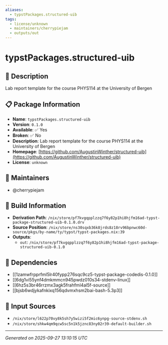 ```yaml
---
aliases:
  - typstPackages.structured-uib
tags:
  - license/unknown
  - maintainers/cherrypiejam
  - outputs/out
---
```


# typstPackages.structured-uib

## 📝 Description

Lab report template for the course PHYS114 at the University of Bergen

## 📋 Package Information

- **Name**: `typstPackages.structured-uib`
- **Version**: `0.1.0`
- **Available**: ✅ Yes
- **Broken**: ✅ No
- **Description**: Lab report template for the course PHYS114 at the University of Bergen
- **Homepage**: [https://github.com/AugustinWinther/structured-uib](https://github.com/AugustinWinther/structured-uib)
- **License**: `unknown`
## 👥 Maintainers

- @cherrypiejam


## 🔧 Build Information

- **Derivation Path**: `/nix/store/pf7kvgqpplzzq7f6y82p1hi8hjfm16ad-typst-package-structured-uib-0.1.0.drv`
- **Source Position**: `/nix/store/ns30sqxb36k8jrds8z18rv96bpnwc60d-source/pkgs/by-name/ty/typst/typst-packages.nix:39`
- **Outputs**:
  - `out`:  `/nix/store/pf7kvgqpplzzq7f6y82p1hi8hjfm16ad-typst-package-structured-uib-0.1.0`

## 🔗 Dependencies

- [[1zamwfrpprfml5lr40fypp276sqc9cz5-typst-package-codedis-0.1.0]]
- [[6dg1vi55ynf4dmkmmcn945pwdz010s34-stdenv-linux]]
- [[6hz5s3br46rrzmx3agk5frahfml4al5f-source]]
- [[bjsb6wdjykafnkixq156qdvmxhsm2bai-bash-5.3p3]]

## 📁 Input Sources

- `/nix/store/l622p70vy8k5sh7y5wizi5f2mic6ynpg-source-stdenv.sh`
- `/nix/store/shkw4qm9qcw5sc5n1k5jznc83ny02r39-default-builder.sh`

---
*Generated on 2025-09-27 13:10:15 UTC*
